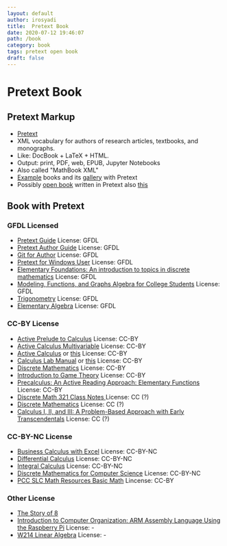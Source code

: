 ```yaml
---
layout: default
author: irosyadi
title:  Pretext Book
date: 2020-07-12 19:46:07
path: /book
category: book
tags: pretext open book
draft: false
---
```


# Pretext Book

## Pretext Markup
- [Pretext](https://pretextbook.org/index.html) 
- XML vocabulary for authors of research articles, textbooks, and monographs.
- Like: DocBook + LaTeX + HTML.
- Output: print, PDF, web, EPUB, Jupyter Notebooks
- Also called "MathBook XML"
- [Example](https://pretextbook.org/catalog.html) books and its [gallery](https://pretextbook.org/gallery.html) with Pretext
- Possibly [open book](https://aimath.org/textbooks/approved-textbooks/) written in Pretext also [this](https://jiblm.org/guides/index.php?category=jiblmjournal)

## Book with Pretext
### GFDL Licensed
- [Pretext Guide](https://pretextbook.org/doc/guide/html/guide.html) License: GFDL
- [Pretext Author Guide](https://pretextbook.org/doc/author-guide/html/pretext-author-guide.html) License: GFDL
- [Git for Author](https://pretextbook.org/gfa/html/frontmatter-1.html) License: GFDL
- [Pretext for Windows User](https://pretextbook.org/doc/pnw/html/novices.html) License: GFDL
- [Elementary Foundations: An introduction to topics in discrete mathematics](https://sites.ualberta.ca/~jsylvest/books/EF/frontmatter-1.html) License: GFDL
- [Modeling, Functions, and Graphs Algebra for College Students](https://yoshiwarabooks.org/mfg/) License: GFDL
- [Trigonometry](https://yoshiwarabooks.org/trig/) License: GFDL
- [Elementary Algebra](https://yoshiwarabooks.org/elem-alg/) License: GFDL

### CC-BY License
- [Active Prelude to Calculus](https://activecalculus.org/APC.html) License: CC-BY
- [Active Calculus Multivariable](https://activecalculus.org/ACM.html) License: CC-BY
- [Active Calculus](https://activecalculus.org//ACS.html) or [this](https://activecalculus.org/single/frontmatter.html) License: CC-BY
- [Calculus Lab Manual](https://spaces.pcc.edu/display/MS/Calculus+Lab+Manuals) or [this](https://spot.pcc.edu/math/clm/clm.html) License: CC-BY
- [Discrete Mathematics](http://discrete.openmathbooks.org/dmoi3.html) License: CC-BY
- [Introduction to Game Theory](https://nordstromjf.github.io/IntroGameTheory/frontmatter-1.html) License: CC-BY
- [Precalculus: An Active Reading Approach: Elementary Functions](https://www.mhcc.edu/precalc1/) License: CC-BY
- [Discrete Math 321 Class Notes ](http://www.math.wichita.edu/~hammond/class-notes/discrete-class-notes.html) License: CC (?)
- [Discrete Mathematics](https://www.jiblm.org/mahavier/discrete/html/index.html) License: CC (?)
- [Calculus I, II, and III: A Problem-Based Approach with Early Transcendentals](https://www.jiblm.org/mahavier/calculus/html/book-1.html) License: CC (?)

### CC-BY-NC License
- [Business Calculus with Excel](https://mathstat.slu.edu/~may/ExcelCalculus/) License: CC-BY-NC
- [Differential Calculus](https://www.math.ubc.ca/~CLP/CLP1/) License: CC-BY-NC
- [Integral Calculus](https://www.math.ubc.ca/~CLP/CLP2/) License: CC-BY-NC
- [Discrete Mathematics for Computer Science](https://icsatkcc.github.io/Discrete-Math-for-Computer-Science/frontmatter.html) License: CC-BY-NC
- [PCC SLC Math Resources Basic Math](https://spot.pcc.edu/slc/mathresources/output/html/) Lincense: CC-BY

### Other License
- [The Story of 8](https://mphitchman.com/eight/index.html)
- [Introduction to Computer Organization: ARM Assembly Language Using the Raspberry Pi](https://bob.cs.sonoma.edu/IntroCompOrg-RPi/intro-co-rpi.html) License: -
- [W214 Linear Algebra](https://math.sun.ac.za/bbartlett/w214-lin-alg/html/w214-lin-alg.html) License: -
